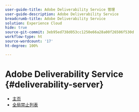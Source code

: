 ```yaml
---
user-guide-title: Adobe Deliverability Service 管理
user-guide-description: Adobe Deliverability Service
breadcrumb-title: Adobe Deliverability Service
solution: Experience Cloud
hide: true
source-git-commit: 3eb95ed738d053cc1250e66a28a00f26506f530d
workflow-type: ht
source-wordcount: '17'
ht-degree: 100%

---
```


# Adobe Deliverability Service {#deliverability-server}

* [主页](home.md)
* [全局禁止列表](global-suppression-list.md)
